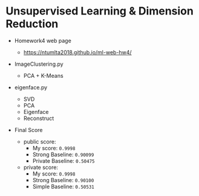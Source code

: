 # Unsupervised Learning & Dimension Reduction

- Homework4 web page
    - https://ntumlta2018.github.io/ml-web-hw4/

- ImageClustering.py
    - PCA + K-Means

- eigenface.py
    - SVD
    - PCA
    - Eigenface
    - Reconstruct

- Final Score
    - public score:
        - My score: `0.9998`
        - Strong Baseline: `0.90099`
        - Private Baseline: `0.50475`
    - private score:
        - My score: `0.9998`
        - Strong Baseline: `0.90100`
        - Simple Baseline: `0.50531`
